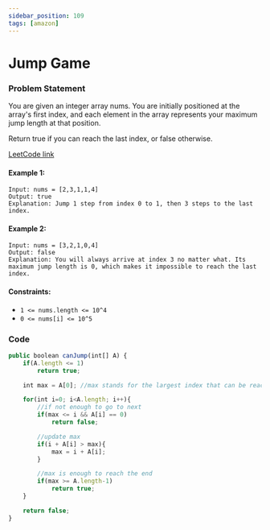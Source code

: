 ```yaml
---
sidebar_position: 109
tags: [amazon]
---
```


# Jump Game

### Problem Statement

You are given an integer array nums. You are initially positioned at the array's first index, and each element in the array represents your maximum jump length at that position.

Return true if you can reach the last index, or false otherwise.

[LeetCode link](https://leetcode.com/problems/jump-game/)

#### Example 1:

```
Input: nums = [2,3,1,1,4]
Output: true
Explanation: Jump 1 step from index 0 to 1, then 3 steps to the last index.
```

#### Example 2:

```
Input: nums = [3,2,1,0,4]
Output: false
Explanation: You will always arrive at index 3 no matter what. Its maximum jump length is 0, which makes it impossible to reach the last index.
```

#### Constraints:

- `1 <= nums.length <= 10^4`
- `0 <= nums[i] <= 10^5`

### Code

```jsx title="Java Code"
public boolean canJump(int[] A) {
    if(A.length <= 1)
        return true;

    int max = A[0]; //max stands for the largest index that can be reached.

    for(int i=0; i<A.length; i++){
        //if not enough to go to next
        if(max <= i && A[i] == 0)
            return false;

        //update max
        if(i + A[i] > max){
            max = i + A[i];
        }

        //max is enough to reach the end
        if(max >= A.length-1)
            return true;
    }

    return false;
}
```
